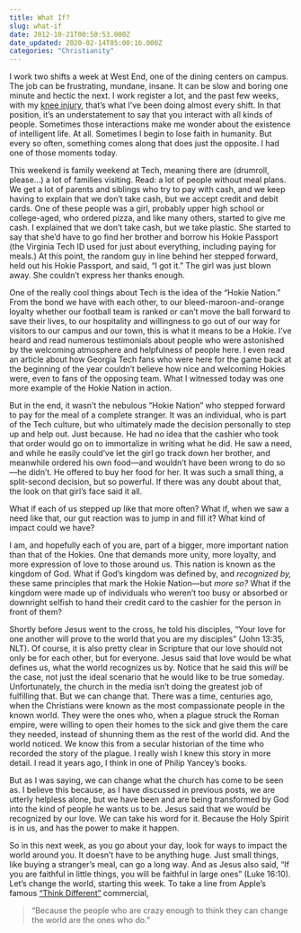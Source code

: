 ```yaml
---
title: What If?
slug: what-if
date: 2012-10-21T00:50:53.000Z
date_updated: 2020-02-14T05:00:16.000Z
categories: "Christianity"
---
```


I work two shifts a week at West End, one of the dining centers on campus. The job can be frustrating, mundane, insane. It can be slow and boring one minute and hectic the next. I work register a lot, and the past few weeks, with my [knee injury](/2012/10/15/of-ibuprofen-and-ice-packs/), that’s what I’ve been doing almost every shift. In that position, it’s an understatement to say that you interact with all kinds of people. Sometimes those interactions make me wonder about the existence of intelligent life. At all. Sometimes I begin to lose faith in humanity. But every so often, something comes along that does just the opposite. I had one of those moments today.

This weekend is family weekend at Tech, meaning there are (drumroll, please…) a lot of families visiting. Read: a lot of people without meal plans. We get a lot of parents and siblings who try to pay with cash, and we keep having to explain that we don’t take cash, but we accept credit and debit cards. One of these people was a girl, probably upper high school or college-aged, who ordered pizza, and like many others, started to give me cash. I explained that we don’t take cash, but we take plastic. She started to say that she’d have to go find her brother and borrow his Hokie Passport (the Virginia Tech ID used for just about everything, including paying for meals.) At this point, the random guy in line behind her stepped forward, held out his Hokie Passport, and said, “I got it.” The girl was just blown away. She couldn’t express her thanks enough.

One of the really cool things about Tech is the idea of the “Hokie Nation.” From the bond we have with each other, to our bleed-maroon-and-orange loyalty whether our football team is ranked or can’t move the ball forward to save their lives, to our hospitality and willingness to go out of our way for visitors to our campus and our town, this is what it means to be a Hokie. I’ve heard and read numerous testimonials about people who were astonished by the welcoming atmosphere and helpfulness of people here. I even read an article about how Georgia Tech fans who were here for the game back at the beginning of the year couldn’t believe how nice and welcoming Hokies were, even to fans of the opposing team. What I witnessed today was one more example of the Hokie Nation in action.

But in the end, it wasn’t the nebulous “Hokie Nation” who stepped forward to pay for the meal of a complete stranger. It was an individual, who is part of the Tech culture, but who ultimately made the decision personally to step up and help out. Just because. He had no idea that the cashier who took that order would go on to immortalize in writing what he did. He saw a need, and while he easily could’ve let the girl go track down her brother, and meanwhile ordered his own food—and wouldn’t have been wrong to do so—he didn’t. He offered to buy her food for her. It was such a small thing, a split-second decision, but so powerful. If there was any doubt about that, the look on that girl’s face said it all.

What if each of us stepped up like that more often? What if, when we saw a need like that, our gut reaction was to jump in and fill it? What kind of impact could we have?

I am, and hopefully each of you are, part of a bigger, more important nation than that of the Hokies. One that demands more unity, more loyalty, and more expression of love to those around us. This nation is known as the kingdom of God. What if God’s kingdom was defined by, and *recognized by,* these same principles that mark the Hokie Nation—but *more so?* What if the kingdom were made up of individuals who weren’t too busy or absorbed or downright selfish to hand their credit card to the cashier for the person in front of them?

Shortly before Jesus went to the cross, he told his disciples, “Your love for one another will prove to the world that you are my disciples” (John 13:35, NLT). Of course, it is also pretty clear in Scripture that our love should not only be for each other, but for everyone. Jesus said that love would be what defines us, what the world recognizes us by. Notice that he said this *will* be the case, not just the ideal scenario that he would like to be true someday. Unfortunately, the church in the media isn’t doing the greatest job of fulfilling that. But we can change that. There was a time, centuries ago, when the Christians were known as the most compassionate people in the known world. They were the ones who, when a plague struck the Roman empire, were willing to open their homes to the sick and give them the care they needed, instead of shunning them as the rest of the world did. And the world noticed. We know this from a secular historian of the time who recorded the story of the plague. I really wish I knew this story in more detail. I read it years ago, I think in one of Philip Yancey’s books.

But as I was saying, we can change what the church has come to be seen as. I believe this because, as I have discussed in previous posts, we are utterly helpless alone, but we have been and are being transformed by God into the kind of people he wants us to be. Jesus said that we would be recognized by our love. We can take his word for it. Because the Holy Spirit is in us, and has the power to make it happen.

So in this next week, as you go about your day, look for ways to impact the world around you. It doesn’t have to be anything huge. Just small things, like buying a stranger’s meal, can go a long way. And as Jesus also said, “If you are faithful in little things, you will be faithful in large ones” (Luke 16:10). Let’s change the world, starting this week. To take a line from Apple’s famous [“Think Different”](https://youtu.be/cFEarBzelBs) commercial,

> “Because the people who are crazy enough to think they can change the world are the ones who do.”
